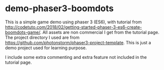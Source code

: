 # demo-phaser3-boomdots
This is a simple game demo using phaser 3 (ES6), with tutorial from http://codetuto.com/2018/02/getting-started-phaser-3-es6-create-boomdots-game/. 
All assets are non commercial I get from the tutorial page. 
The project directory I used are from https://github.com/photonstorm/phaser3-project-template.
This is just a demo project used for learning purpose.

I include some extra commenting and extra feature not included in the tutorial page.
